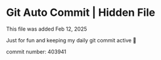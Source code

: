 # Git Auto Commit | Hidden File

This file was added Feb 12, 2025

Just for fun and keeping my daily git commit active 🤪

commit number: 403941
